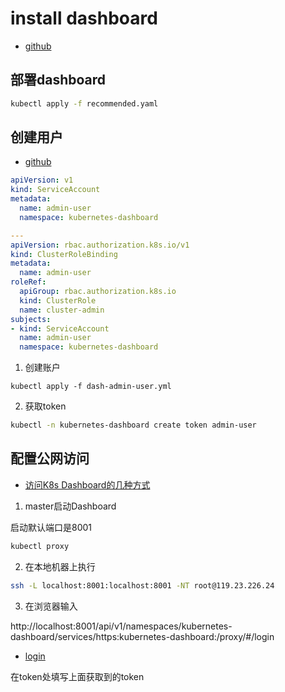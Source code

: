# install dashboard

- [github](https://github.com/kubernetes/dashboard)

## 部署dashboard

```sh
kubectl apply -f recommended.yaml
```

## 创建用户

- [github](https://github.com/kubernetes/dashboard/blob/master/docs/user/access-control/creating-sample-user.md)

```yaml
apiVersion: v1
kind: ServiceAccount
metadata:
  name: admin-user
  namespace: kubernetes-dashboard

---
apiVersion: rbac.authorization.k8s.io/v1
kind: ClusterRoleBinding
metadata:
  name: admin-user
roleRef:
  apiGroup: rbac.authorization.k8s.io
  kind: ClusterRole
  name: cluster-admin
subjects:
- kind: ServiceAccount
  name: admin-user
  namespace: kubernetes-dashboard
```

1. 创建账户
```
kubectl apply -f dash-admin-user.yml
```

2. 获取token

```sh
kubectl -n kubernetes-dashboard create token admin-user
```

## 配置公网访问

- [访问K8s Dashboard的几种方式](https://segmentfault.com/a/1190000023130407)

1. master启动Dashboard

启动默认端口是8001

```sh
kubectl proxy
```

2. 在本地机器上执行

```sh
ssh -L localhost:8001:localhost:8001 -NT root@119.23.226.24
```

3. 在浏览器输入

http://localhost:8001/api/v1/namespaces/kubernetes-dashboard/services/https:kubernetes-dashboard:/proxy/#/login

- [login](http://localhost:8001/api/v1/namespaces/kubernetes-dashboard/services/https:kubernetes-dashboard:/proxy/#/login)

在token处填写上面获取到的token